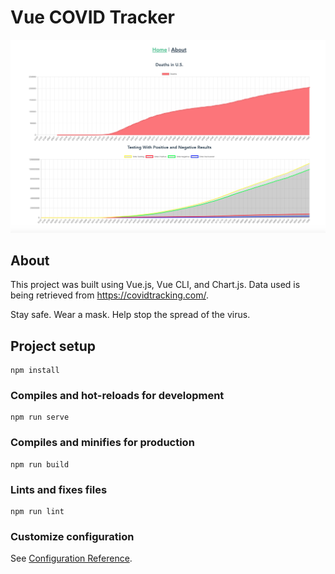 # Vue COVID Tracker

![Image of Tracker](./images/Vue_COVID_Tracker.png)

## About

This project was built using Vue.js, Vue CLI, and Chart.js. Data used is being retrieved from https://covidtracking.com/.

Stay safe. Wear a mask. Help stop the spread of the virus.

## Project setup
```
npm install
```

### Compiles and hot-reloads for development
```
npm run serve
```

### Compiles and minifies for production
```
npm run build
```

### Lints and fixes files
```
npm run lint
```

### Customize configuration
See [Configuration Reference](https://cli.vuejs.org/config/).
